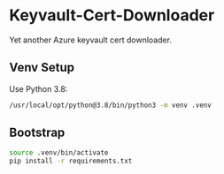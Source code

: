 # Keyvault-Cert-Downloader

Yet another Azure keyvault cert downloader.

## Venv Setup

Use Python 3.8:

```bash
/usr/local/opt/python@3.8/bin/python3 -m venv .venv
```

## Bootstrap

```bash
source .venv/bin/activate
pip install -r requirements.txt
```
